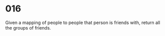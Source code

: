 [_metadata_:tags]:-        "undirected-graph"

# 016

Given a mapping of people to people that person is friends with, return all the groups of friends.
